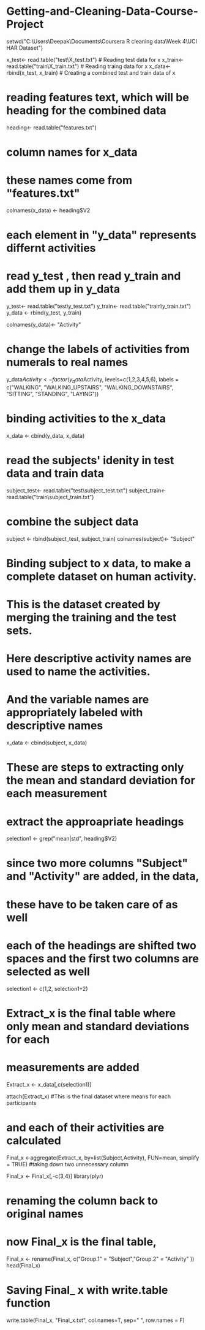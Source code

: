 # Getting-and-Cleaning-Data-Course-Project
setwd("C:\\Users\\Deepak\\Documents\\Coursera R cleaning data\\Week 4\\UCI HAR Dataset")

x_test<- read.table("test\\X_test.txt")         # Reading test data for x
x_train<- read.table("train\\X_train.txt")      # Reading traing data for x
x_data<- rbind(x_test, x_train)                 # Creating a combined test and train data of x

# reading features text, which will be heading for the combined data
heading<- read.table("features.txt")            

# column names for x_data
# these names come from "features.txt"
colnames(x_data) <- heading$V2

# each element in  "y_data" represents differnt activities
# read y_test , then read y_train and add them up in y_data
y_test<- read.table("test\\y_test.txt")
y_train<- read.table("train\\y_train.txt")
y_data <- rbind(y_test, y_train)

colnames(y_data)<- "Activity"

# change the labels of activities from numerals to real names
y_data$Activity <- factor(y_data$Activity, levels=c(1,2,3,4,5,6), 
                labels = c("WALKING", "WALKING_UPSTAIRS", "WALKING_DOWNSTAIRS", "SITTING",
                           "STANDING", "LAYING"))

# binding activities to the x_data
x_data <- cbind(y_data, x_data)


# read the subjects' idenity in test data and train data
subject_test<- read.table("test\\subject_test.txt")
subject_train<- read.table("train\\subject_train.txt")
# combine the subject data
subject <- rbind(subject_test, subject_train)
colnames(subject)<- "Subject"

# Binding subject to x data, to make a complete dataset on human activity.
# This is the dataset created by merging the training and the test sets.
# Here descriptive activity names are used to name the activities. 
# And the variable names are appropriately labeled  with descriptive names
x_data <- cbind(subject, x_data)

# These are steps to extracting only the mean and standard deviation for each measurement
# extract the approapriate headings 
selection1 <- grep("mean|std", heading$V2)
# since two more columns "Subject" and "Activity" are added, in the data, 
# these have to be taken care of as well
# each of the headings are shifted two spaces and the first two columns are selected as well
selection1 <- c(1,2, selection1+2)
# Extract_x is the final table where only mean and standard deviations for each
# measurements are added
Extract_x <- x_data[,c(selection1)]

attach(Extract_x)
#This is the final dataset where means for each participants
# and each of their activities are calculated
Final_x <-aggregate(Extract_x, by=list(Subject,Activity), FUN=mean, simplify = TRUE)
#taking down two unnecessary column

Final_x <- Final_x[,-c(3,4)]
library(plyr)
# renaming the column back to original names
# now Final_x is the final table, 
Final_x <- rename(Final_x, c("Group.1" = "Subject","Group.2" = "Activity" ))
head(Final_x)

# Saving Final_ x with write.table function
write.table(Final_x, "Final_x.txt", col.names=T, sep=" ", row.names = F) 
